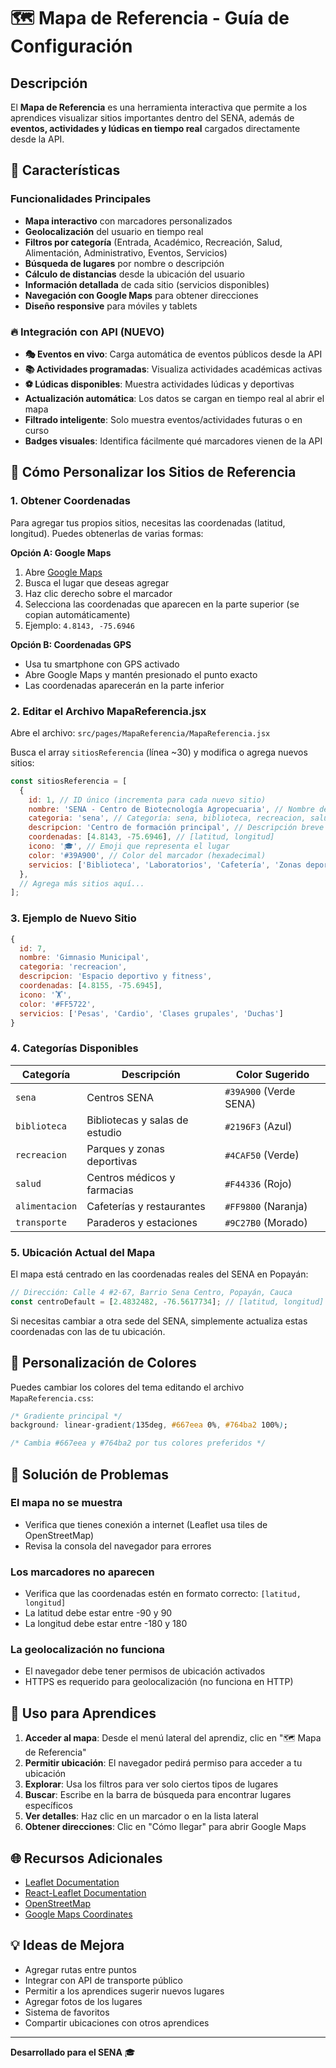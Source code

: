 # 🗺️ Mapa de Referencia - Guía de Configuración

## Descripción
El **Mapa de Referencia** es una herramienta interactiva que permite a los aprendices visualizar sitios importantes dentro del SENA, además de **eventos, actividades y lúdicas en tiempo real** cargados directamente desde la API.

## 🎯 Características

### Funcionalidades Principales
- **Mapa interactivo** con marcadores personalizados
- **Geolocalización** del usuario en tiempo real
- **Filtros por categoría** (Entrada, Académico, Recreación, Salud, Alimentación, Administrativo, Eventos, Servicios)
- **Búsqueda de lugares** por nombre o descripción
- **Cálculo de distancias** desde la ubicación del usuario
- **Información detallada** de cada sitio (servicios disponibles)
- **Navegación con Google Maps** para obtener direcciones
- **Diseño responsive** para móviles y tablets

### 🔥 Integración con API (NUEVO)
- **🎭 Eventos en vivo**: Carga automática de eventos públicos desde la API
- **📚 Actividades programadas**: Visualiza actividades académicas activas
- **⚽ Lúdicas disponibles**: Muestra actividades lúdicas y deportivas
- **Actualización automática**: Los datos se cargan en tiempo real al abrir el mapa
- **Filtrado inteligente**: Solo muestra eventos/actividades futuras o en curso
- **Badges visuales**: Identifica fácilmente qué marcadores vienen de la API

## 📍 Cómo Personalizar los Sitios de Referencia

### 1. Obtener Coordenadas

Para agregar tus propios sitios, necesitas las coordenadas (latitud, longitud). Puedes obtenerlas de varias formas:

**Opción A: Google Maps**
1. Abre [Google Maps](https://maps.google.com)
2. Busca el lugar que deseas agregar
3. Haz clic derecho sobre el marcador
4. Selecciona las coordenadas que aparecen en la parte superior (se copian automáticamente)
5. Ejemplo: `4.8143, -75.6946`

**Opción B: Coordenadas GPS**
- Usa tu smartphone con GPS activado
- Abre Google Maps y mantén presionado el punto exacto
- Las coordenadas aparecerán en la parte inferior

### 2. Editar el Archivo MapaReferencia.jsx

Abre el archivo: `src/pages/MapaReferencia/MapaReferencia.jsx`

Busca el array `sitiosReferencia` (línea ~30) y modifica o agrega nuevos sitios:

```javascript
const sitiosReferencia = [
  {
    id: 1, // ID único (incrementa para cada nuevo sitio)
    nombre: 'SENA - Centro de Biotecnología Agropecuaria', // Nombre del lugar
    categoria: 'sena', // Categoría: sena, biblioteca, recreacion, salud, alimentacion, transporte
    descripcion: 'Centro de formación principal', // Descripción breve
    coordenadas: [4.8143, -75.6946], // [latitud, longitud]
    icono: '🎓', // Emoji que representa el lugar
    color: '#39A900', // Color del marcador (hexadecimal)
    servicios: ['Biblioteca', 'Laboratorios', 'Cafetería', 'Zonas deportivas'] // Lista de servicios
  },
  // Agrega más sitios aquí...
];
```

### 3. Ejemplo de Nuevo Sitio

```javascript
{
  id: 7,
  nombre: 'Gimnasio Municipal',
  categoria: 'recreacion',
  descripcion: 'Espacio deportivo y fitness',
  coordenadas: [4.8155, -75.6945],
  icono: '🏋️',
  color: '#FF5722',
  servicios: ['Pesas', 'Cardio', 'Clases grupales', 'Duchas']
}
```

### 4. Categorías Disponibles

| Categoría | Descripción | Color Sugerido |
|-----------|-------------|----------------|
| `sena` | Centros SENA | `#39A900` (Verde SENA) |
| `biblioteca` | Bibliotecas y salas de estudio | `#2196F3` (Azul) |
| `recreacion` | Parques y zonas deportivas | `#4CAF50` (Verde) |
| `salud` | Centros médicos y farmacias | `#F44336` (Rojo) |
| `alimentacion` | Cafeterías y restaurantes | `#FF9800` (Naranja) |
| `transporte` | Paraderos y estaciones | `#9C27B0` (Morado) |

### 5. Ubicación Actual del Mapa

El mapa está centrado en las coordenadas reales del SENA en Popayán:

```javascript
// Dirección: Calle 4 #2-67, Barrio Sena Centro, Popayán, Cauca
const centroDefault = [2.4832482, -76.5617734]; // [latitud, longitud]
```

Si necesitas cambiar a otra sede del SENA, simplemente actualiza estas coordenadas con las de tu ubicación.

## 🎨 Personalización de Colores

Puedes cambiar los colores del tema editando el archivo `MapaReferencia.css`:

```css
/* Gradiente principal */
background: linear-gradient(135deg, #667eea 0%, #764ba2 100%);

/* Cambia #667eea y #764ba2 por tus colores preferidos */
```

## 🔧 Solución de Problemas

### El mapa no se muestra
- Verifica que tienes conexión a internet (Leaflet usa tiles de OpenStreetMap)
- Revisa la consola del navegador para errores

### Los marcadores no aparecen
- Verifica que las coordenadas estén en formato correcto: `[latitud, longitud]`
- La latitud debe estar entre -90 y 90
- La longitud debe estar entre -180 y 180

### La geolocalización no funciona
- El navegador debe tener permisos de ubicación activados
- HTTPS es requerido para geolocalización (no funciona en HTTP)

## 📱 Uso para Aprendices

1. **Acceder al mapa**: Desde el menú lateral del aprendiz, clic en "🗺️ Mapa de Referencia"
2. **Permitir ubicación**: El navegador pedirá permiso para acceder a tu ubicación
3. **Explorar**: Usa los filtros para ver solo ciertos tipos de lugares
4. **Buscar**: Escribe en la barra de búsqueda para encontrar lugares específicos
5. **Ver detalles**: Haz clic en un marcador o en la lista lateral
6. **Obtener direcciones**: Clic en "Cómo llegar" para abrir Google Maps

## 🌐 Recursos Adicionales

- [Leaflet Documentation](https://leafletjs.com/)
- [React-Leaflet Documentation](https://react-leaflet.js.org/)
- [OpenStreetMap](https://www.openstreetmap.org/)
- [Google Maps Coordinates](https://support.google.com/maps/answer/18539)

## 💡 Ideas de Mejora

- Agregar rutas entre puntos
- Integrar con API de transporte público
- Permitir a los aprendices sugerir nuevos lugares
- Agregar fotos de los lugares
- Sistema de favoritos
- Compartir ubicaciones con otros aprendices

---

**Desarrollado para el SENA** 🎓
